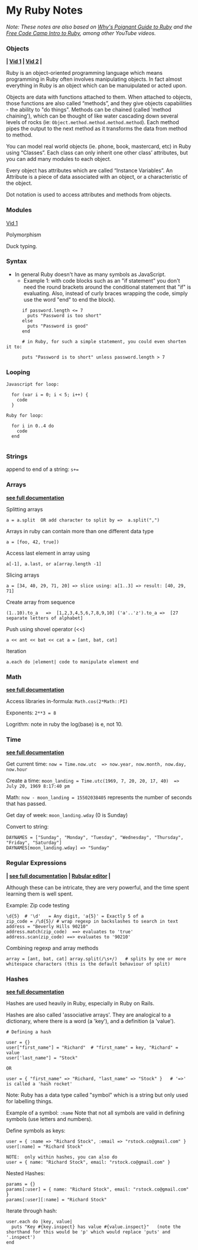 # My Ruby Notes

*Note: These notes are also based on [Why's Poignant Guide to Ruby](https://poignant.guide/book/chapter-2.html) and the [Free Code Camp Intro to Ruby](https://youtu.be/t_ispmWmdjY), among other YouTube videos.*

### Objects

**| [Vid 1](https://youtu.be/Dji9ALCgfpM?t=1771)  | 
[Vid 2](https://youtu.be/t_ispmWmdjY?t=11671) |**

Ruby is an object-oriented programming language which means programming in Ruby often involves manipulating objects.  In fact almost everything in Ruby is an object which can be manuipulated or acted upon.

Objects are data with functions attached to them.  When attached to objects, those functions are also called “methods”, and they give objects capabilities - the ability to "do things".   Methods can be chained (called 'method chaining'), which can be thought of like water cascading down several levels of rocks (ie:  `Object.method.method.method.method`).  Each method pipes the output to the next method as it transforms the data from method to method.

You can model real world objects (ie. phone, book, mastercard, etc) in Ruby using “Classes”.  Each class can only inherit one other class’ attributes, but you can add many modules to each object.

Every object has attributes which are called “Instance Variables”.  An Attribute is a piece of data associated with an object, or a characteristic of the object. 

Dot notation is used to access attributes and methods from objects.

### Modules

[Vid 1](https://youtu.be/Dji9ALCgfpM?t=2063)

Polymorphism

Duck typing.


### Syntax

- In general Ruby doesn't have as many symbols as JavaScript.
  - Example 1: with code blocks such as an "if statement" you don't need the round brackets around the conditional statement that "if" is evaluating.  Also, instead of curly braces wrapping the code, simply use the word "end" to end the block).
  
```
      if password.length <= 7
        puts "Password is too short"
      else
        puts "Password is good"
      end 
      
      # in Ruby, for such a simple statement, you could even shorten it to:
      
      puts "Password is to short" unless password.length > 7
```

### Looping

```
Javascript for loop:

  for (var i = 0; i < 5; i++) {
    code
  }

Ruby for loop:

  for i in 0..4 do 
    code
  end
        
```

### Strings

append to end of a string:
`s+=`




### Arrays

**[see full documentation](https://ruby-doc.org/core-2.7.0/Array.html)**

Splitting arrays

`a = a.split  OR add character to split by =>  a.split(",")`

Arrays in ruby can contain more than one different data type 

`a = [foo, 42, true])`

Access last element in array using 

`a[-1], a.last, or a[array.length -1]` 

Slicing arrays

`a = [34, 40, 29, 71, 20] => slice using: a[1..3] => result: [40, 29, 71]`

Create array from sequence

`(1..10).to_a   =>  [1,2,3,4,5,6,7,8,9,10]
('a'..'z').to_a =>  [27 separate letters of alphabet]`

Push using shovel operator (<<)

`a << ant << bat << cat
a = [ant, bat, cat]`

Iteration

`a.each do |element|
   code to manipulate element
 end`

### Math

**[see full documentation](https://ruby-doc.org/core-2.7.0/Math.html)**

Access libraries in-formula:  `Math.cos(2*Math::PI)`

Exponents:  `2**3 = 8` 

Logrithm: note in ruby the log(base) is e, not 10.

### Time

**[see full documentation](https://ruby-doc.org/core-2.7.0/Time.html)**

Get current time:  `now = Time.now.utc  => now.year, now.month, now.day, now.hour`

Create a time: `moon_landing = Time.utc(1969, 7, 20, 20, 17, 40)  => July 20, 1969 8:17:40 pm`

Math:  `now - moon_landing = 15502038405` represents the number of seconds that has passed.

Get day of week:  `moon_landing.wday`   (0 is Sunday)

Convert to string:  
```
DAYNAMES = ["Sunday", "Monday", "Tuesday", "Wednesday", "Thursday", "Friday", "Saturday"]
DAYNAMES[moon_landing.wday] => "Sunday"
```
### Regular Expressions

**| [see full documentation](https://ruby-doc.org/core-2.7.1/Regexp.html) | [Rubular editor](https://rubular.com) |**

Although these can be intricate, they are very powerful, and the time spent learning them is well spent.

Example: Zip code testing
```
\d{5}  # '\d'	= Any digit, 'a{5}' = Exactly 5 of a
zip_code = /\d{5}/ # wrap regexp in backslashes to search in text
address = "Beverly Hills 90210"
address.match(zip_code)  ==> evaluates to 'true'
address.scan(zip_code) ==> evaluates to '90210'
```
Combining regexp and array methods

`array = [ant, bat, cat]
array.split(/\s+/)   # splits by one or more whitespace characters (this is the default behaviour of split)`

### Hashes

**[see full documentation](https://ruby-doc.org/core-2.7.1/Hash.html)**

Hashes are used heavily in Ruby, especially in Ruby on Rails.

Hashes are also called 'associative arrays'. They are analogical to a dictionary, where there is a word (a 'key'), and a definition (a 'value'). 

```
# Defining a hash

user = {}
user["first_name"] = "Richard"  # "first_name" = key, "Richard" = value
user['last_name"] = "Stock"

OR

user = { "first_name" => "Richard, "last_name" => "Stock" }   # '=>' is called a 'hash rocket'
```

Note:  Ruby has a data type called "symbol" which is a string but only used for labelling things.

Example of a symbol: `:name`  Note that not all symbols are valid in defining symbols (use letters and numbers).

Define symbols as keys: 
```
user = { :name => "Richard Stock", :email => "rstock.co@gmail.com" }
user[:name] = "Richard Stock"

NOTE:  only within hashes, you can also do 
user = { name: "Richard Stock", email: "rstock.co@gmail.com" }
```

Nested Hashes:
```
params = {}
params[:user] = { name: "Richard Stock", email: "rstock.co@gmail.com" }
params[:user][:name] = "Richard Stock"
```
Iterate through hash:
```
user.each do |key, value|
  puts "Key #{key.inspect} has value #{value.inspect}"   (note the shorthand for this would be 'p' which would replace 'puts' and '.inspect')
end













